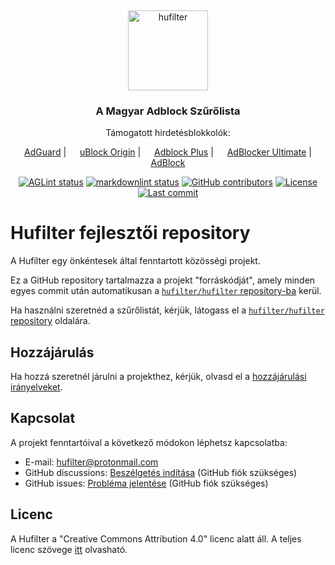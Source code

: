 <!-- markdownlint-disable -->
&nbsp;
<p align="center">
    <img src="https://raw.githubusercontent.com/hufilter/hufilter-dev/master/assets/images/hufilter.svg" width="128rem" alt="hufilter" />
</p>
<h3 align="center">A Magyar Adblock Szűrőlista</h3>
<p align="center">Támogatott hirdetésblokkolók:</p>
<p align="center">
    <a href="https://adguard.com/"><img src="https://gist.githubusercontent.com/scripthunter7/6378a96b61b927357f39a33d3abc5af7/raw/e306604fd548ac1b2de70d2a5d8a43017496f221/adguard_logo.svg" width="14px" /></a> <a href="https://adguard.com/">AdGuard</a>
    | <a href="https://github.com/gorhill/uBlock"><img src="https://upload.wikimedia.org/wikipedia/commons/0/05/UBlock_Origin.svg" width="14px" /></a> <a href="https://github.com/gorhill/uBlock">uBlock Origin</a>
    | <a href="https://adblockplus.org/"><img src="https://upload.wikimedia.org/wikipedia/commons/9/9b/Adblock_Plus_2014_Logo.svg" width="14px" /></a> <a href="https://adblockplus.org/">Adblock Plus</a>
    | <a href="https://adblockultimate.net/"><img src="https://gist.githubusercontent.com/scripthunter7/418eb959a67d230f1f0975a222078565/raw/85854779bc661bce93b6abccea6ed56fca5c2844/adblocker_ultimate_logo.svg" width="14px" /></a> <a href="https://adblockultimate.net/">AdBlocker Ultimate</a>
    | <a href="https://getadblock.com/"><img src="https://gist.githubusercontent.com/scripthunter7/45f46156b3e4efdd13817ffc57389feb/raw/6024bd84726be876839925f328faa3afb45e0534/adblock_logo.svg" width="14px" /></a> <a href="https://getadblock.com/">AdBlock</a>
</p>
<p align="center">
    <a href="https://github.com/hufilter/hufilter-dev/actions/workflows/aglint.yml" target="_blank"><img src="https://github.com/hufilter/hufilter-dev/actions/workflows/aglint.yml/badge.svg?branch=master" alt="AGLint status" /></a>
    <a href="https://github.com/hufilter/hufilter-dev/actions/workflows/markdownlint.yml" target="_blank"><img src="https://github.com/hufilter/hufilter-dev/actions/workflows/markdownlint.yml/badge.svg?branch=master" alt="markdownlint status" /></a>
    <a href="https://github.com/hufilter/hufilter-dev/graphs/contributors" target="_blank"><img src="https://img.shields.io/github/contributors/hufilter/hufilter-dev" alt="GitHub contributors" /></a>
    <a href="https://github.com/hufilter/hufilter-dev/blob/master/LICENSE" target="_blank"><img src="https://img.shields.io/github/license/hufilter/hufilter-dev" alt="License" /></a>
    <a href="https://github.com/hufilter/hufilter-dev/commits/master" target="_blank"><img src="https://img.shields.io/github/last-commit/hufilter/hufilter-dev/master" alt="Last commit" /></a>
</p>
<!-- markdownlint-restore -->

<!-- TODO: Ha találunk valami jó fordítást a "repository" szóra, akkor térjünk át rá később. -->
# Hufilter fejlesztői repository

A Hufilter egy önkéntesek által fenntartott közösségi projekt.

Ez a GitHub repository tartalmazza a projekt "forráskódját", amely minden egyes commit után automatikusan a
[`hufilter/hufilter` repository-ba][hufilter-repo] kerül.

Ha használni szeretnéd a szűrőlistát, kérjük, látogass el a [`hufilter/hufilter` repository][hufilter-repo] oldalára.

## Hozzájárulás

Ha hozzá szeretnél járulni a projekthez, kérjük, olvasd el a [hozzájárulási irányelveket][contributing-guide].

## Kapcsolat

A projekt fenntartóival a következő módokon léphetsz kapcsolatba:

- E-mail: [hufilter@protonmail.com][hufilter-mail]
- GitHub discussions: [Beszélgetés indítása][new-discussion] (GitHub fiók szükséges)
- GitHub issues: [Probléma jelentése][new-issue] (GitHub fiók szükséges)

## Licenc

A Hufilter a "Creative Commons Attribution 4.0" licenc alatt áll. A teljes licenc szövege [itt][license] olvasható.

[contributing-guide]: https://github.com/hufilter/hufilter-dev/blob/master/CONTRIBUTING.hu.md
[hufilter-mail]: mailto:hufilter@protonmail.com
[hufilter-repo]: https://github.com/hufilter/hufilter
[license]: https://github.com/hufilter/hufilter-dev/blob/master/LICENSE
[new-discussion]: https://github.com/hufilter/hufilter-dev/discussions/new/choose
[new-issue]: https://github.com/hufilter/hufilter-dev/issues/new/
